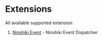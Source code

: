 # Extensions

All available supported extension


1. [Ninshiki Event](https://github.com/ninshiki-project/ninshiki-event) - Ninshiki Event Dispatcher
